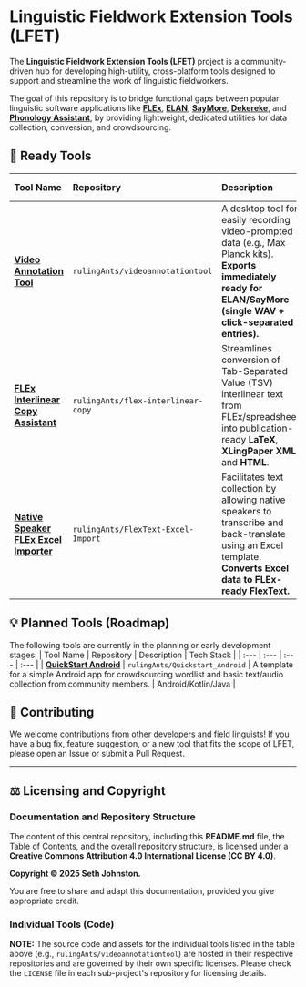 # Linguistic Fieldwork Extension Tools (LFET)

The **Linguistic Fieldwork Extension Tools (LFET)** project is a community-driven hub for developing high-utility, cross-platform tools designed to support and streamline the work of linguistic fieldworkers.

The goal of this repository is to bridge functional gaps between popular linguistic software applications like [**FLEx**](https://software.sil.org/fieldworks/), [**ELAN**](https://archive.mpi.nl/tla/elan), [**SayMore**](https://software.sil.org/saymore/), [**Dekereke**](https://casali.canil.ca/Dekereke/), and [**Phonology Assistant**](https://software.sil.org/phonologyassistant/), by providing lightweight, dedicated utilities for data collection, conversion, and crowdsourcing.

## 🚀 Ready Tools

| Tool Name | Repository | Description | Tech Stack |
| :--- | :--- | :--- | :--- |
| **[Video Annotation Tool](https://github.com/rulingAnts/videoannotationtool/)** | `rulingAnts/videoannotationtool` | A desktop tool for easily recording video-prompted data (e.g., Max Planck kits). **Exports immediately ready for ELAN/SayMore (single WAV + click-separated entries).** | Python 3.11, Tkinter, Pydub |
| **[FLEx Interlinear Copy Assistant](https://github.com/rulingAnts/flex-interlinear-copy)** | `rulingAnts/flex-interlinear-copy` | Streamlines conversion of Tab-Separated Value (TSV) interlinear text from FLEx/spreadsheets into publication-ready **LaTeX**, **XLingPaper XML**, and **HTML**. | Python, Tkinter, Pyperclip, XML, CSV |
| **[Native Speaker FLEx Excel Importer](https://github.com/rulingAnts/FlexText-Excel-Import)** | `rulingAnts/FlexText-Excel-Import` | Facilitates text collection by allowing native speakers to transcribe and back-translate using an Excel template. **Converts Excel data to FLEx-ready FlexText.** | Python 3.8+, openpyxl, lxml |


## 💡 Planned Tools (Roadmap)

The following tools are currently in the planning or early development stages:
| Tool Name | Repository | Description | Tech Stack |
| :--- | :--- | :--- | :--- |
| **[QuickStart Android](https://github.com/rulingAnts/Quickstart_Android)** | `rulingAnts/Quickstart_Android` | A template for a simple Android app for crowdsourcing wordlist and basic text/audio collection from community members. | Android/Kotlin/Java |


## 🤝 Contributing

We welcome contributions from other developers and field linguists! If you have a bug fix, feature suggestion, or a new tool that fits the scope of LFET, please open an Issue or submit a Pull Request.

***

## ⚖️ Licensing and Copyright

### Documentation and Repository Structure

The content of this central repository, including this **README.md** file, the Table of Contents, and the overall repository structure, is licensed under a **Creative Commons Attribution 4.0 International License (CC BY 4.0)**.

**Copyright © 2025 Seth Johnston.**

You are free to share and adapt this documentation, provided you give appropriate credit.

### Individual Tools (Code)

**NOTE:** The source code and assets for the individual tools listed in the table above (e.g., `rulingAnts/videoannotationtool`) are hosted in their respective repositories and are governed by their own specific licenses. Please check the `LICENSE` file in each sub-project's repository for licensing details.
